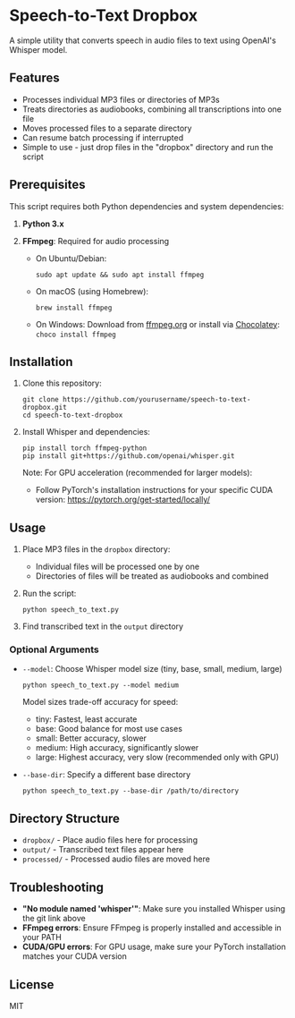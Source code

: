 # Speech-to-Text Dropbox

A simple utility that converts speech in audio files to text using OpenAI's Whisper model.

## Features

- Processes individual MP3 files or directories of MP3s
- Treats directories as audiobooks, combining all transcriptions into one file
- Moves processed files to a separate directory
- Can resume batch processing if interrupted
- Simple to use - just drop files in the "dropbox" directory and run the script

## Prerequisites

This script requires both Python dependencies and system dependencies:

1. **Python 3.x**

2. **FFmpeg**: Required for audio processing
   - On Ubuntu/Debian:
     ```
     sudo apt update && sudo apt install ffmpeg
     ```
   - On macOS (using Homebrew):
     ```
     brew install ffmpeg
     ```
   - On Windows:
     Download from [ffmpeg.org](https://ffmpeg.org/download.html) or install via [Chocolatey](https://chocolatey.org/): `choco install ffmpeg`

## Installation

1. Clone this repository:
   ```
   git clone https://github.com/yourusername/speech-to-text-dropbox.git
   cd speech-to-text-dropbox
   ```

2. Install Whisper and dependencies:
   ```
   pip install torch ffmpeg-python
   pip install git+https://github.com/openai/whisper.git
   ```

   Note: For GPU acceleration (recommended for larger models):
   - Follow PyTorch's installation instructions for your specific CUDA version: https://pytorch.org/get-started/locally/

## Usage

1. Place MP3 files in the `dropbox` directory:
   - Individual files will be processed one by one
   - Directories of files will be treated as audiobooks and combined

2. Run the script:
   ```
   python speech_to_text.py
   ```

3. Find transcribed text in the `output` directory

### Optional Arguments

- `--model`: Choose Whisper model size (tiny, base, small, medium, large)
  ```
  python speech_to_text.py --model medium
  ```
  
  Model sizes trade-off accuracy for speed:
  - tiny: Fastest, least accurate
  - base: Good balance for most use cases
  - small: Better accuracy, slower
  - medium: High accuracy, significantly slower
  - large: Highest accuracy, very slow (recommended only with GPU)

- `--base-dir`: Specify a different base directory
  ```
  python speech_to_text.py --base-dir /path/to/directory
  ```

## Directory Structure

- `dropbox/` - Place audio files here for processing
- `output/` - Transcribed text files appear here
- `processed/` - Processed audio files are moved here

## Troubleshooting

- **"No module named 'whisper'"**: Make sure you installed Whisper using the git link above
- **FFmpeg errors**: Ensure FFmpeg is properly installed and accessible in your PATH
- **CUDA/GPU errors**: For GPU usage, make sure your PyTorch installation matches your CUDA version

## License

MIT
